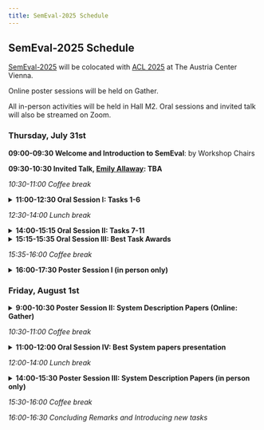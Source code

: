 ```yaml
---
title: SemEval-2025 Schedule
---
```


## SemEval-2025 Schedule

[SemEval-2025](https://semeval.github.io/SemEval2025/) will be colocated with [ACL 2025](https://2025.aclweb.org/) at The Austria Center Vienna.

Online poster sessions will be held on Gather. 

All in-person activities will be held in Hall M2. Oral sessions and invited talk will also be streamed on Zoom.

### Thursday, July 31st

<strong>09:00-09:30 Welcome and Introduction to SemEval</strong>: by Workshop Chairs

<strong>09:30-10:30 Invited Talk, [Emily Allaway](https://emilyallaway.github.io/): TBA </strong>

<em>10:30-11:00 Coffee break</em>

<details><summary><strong>11:00-12:30 Oral Session I: Tasks 1-6</strong></summary>

  - 11:00-11:15	SemEval-2025 Task 1: ADMIRE: Advancing Multimodal Idiomaticity Representation
  - 11:15-11:30	SemEval-2025 Task 2: EA-MT: Entity-Aware Machine Translation
  - 11:30-11:45	SemEval-2025 Task 3: Mu-SHROOM, the Multilingual Shared-task on Hallucinations and Related Observable Overgeneration Mistakes
  - 11:45-12:00	SemEval-2025 Task 4: Unlearning sensitive content from Large Language Models
  - 12:00-12:15	SemEval-2025 Task 5: LLMs4Subjects: LLM-based Automated Subject Tagging for a National Technical Library's Open-Access Catalog
  - 12:15-12:30	SemEval-2025 Task 6: PromiseEval: Multinational, Multilingual, Multi-Industry Promise Verification
</details>

<em>12:30-14:00 Lunch break</em>


<details><summary><strong>14:00-15:15 Oral Session II: Tasks 7-11</strong></summary>
  
  - 14:00-14:15	SemEval-2025 Task 7: Multilingual and Crosslingual Fact-Checked Claim Retrieval
  - 14:15-14:30	SemEval-2025 Task 8: Question-Answering over Tabular Data
  - 14:30-14:45	SemEval-2025 Task 9: The Food Hazard Detection Challenge
  - 14:45-15:00	SemEval 2025 Task 10: Multilingual Characterization and Extraction of Narratives from Online News
  - 15:00-15:15	SemEval 2025 Task 11: Bridging the Gap in Text-Based Emotion Detection
</details>

<details><summary><strong>15:15-15:35 Oral Session III: Best Task Awards</strong></summary>
  
  - 15:15-15:25 Best System Description Paper 1
  - 15:25-15:35	Best System Description Paper 2
</details>

<em>15:35-16:00 Coffee break</em>

<details><summary><strong>16:00-17:30 Poster Session I (in person only)</strong></summary>

  - NotMyNarrative at SemEval-2025 Task 10: Do Narrative Features Share Across Languages in Multilingual Encoder Models?
  - UWBa at SemEval-2025 Task 7: Multilingual and Crosslingual Fact-Checked Claim Retrieval
  - adithjrajeev at SemEval-2025 Task 10: Sequential Learning for Role Classification Using Entity-Centric News Summaries
  - UZH at SemEval-2025 Task 3: Token-Level Self-Consistency for Hallucination Detection
  - UniBuc at SemEval-2025 Task 9: Similarity Approaches to Classification
  - XLM-Muriel at SemEval-2025 Task 11: Hard Parameter Sharing for Multi-lingual Multi-label Emotion Detection
  - Chinchunmei at SemEval-2025 Task 11: Boosting the Large Language Model’s Capability of Emotion Perception using Contrastive Learning
  - UIMP-Aaman at SemEval-2025 Task11: Detecting Intensity and Emotion in Social Media and News
  - BERTastic at SemEval-2025 Task 10: State-of-the-Art Accuracy in Coarse-Grained Entity Framing for Hindi News
  - LTG at SemEval-2025 Task 10: Optimizing Context for Classification of Narrative Roles
  - CCNU at SemEval-2025 Task 3: Leveraging Internal and External Knowledge of Large Language Models for Multilingual Hallucination Annotation
  - MRT at SemEval-2025 Task 8: Maximizing Recovery from Tables with Multiple Steps
  - RACAI at SemEval-2025 Task 7: Efficient adaptation of Large Language Models for Multilingual and Crosslingual Fact-Checked Claim Retrieval
  - ZJUKLAB at SemEval-2025 Task 4: Unlearning via Model Merging
  - GPLSICORTEX at SemEval-2025 Task 10: Leveraging Intentions for Generating Narrative Extractions
  - Hallucination Detectives at SemEval-2025 Task 3: Span-Level Hallucination Detection for LLM-Generated Answers
  - BitsAndBites at SemEval-2025 Task 9: Improving Food Hazard Detection with Sequential Multitask Learning and Large Language Models
  - G-MACT at SemEval-2024 Task 8: Exploring Planning and Tool Use in Question Answering over Tabular Data
  - MyMy at SemEval-2025 Task 9: A Robust Knowledge-Augmented Data Approach for Reliable Food Hazard Detection
  - CCNU at SemEval-2025 Task 8: Enhancing Question Answering on Tabular Data with Two-Stage Corrections
  - SALT 🧂 at SemEval-2025 Task 2: A SQL-based Approach for LLM-Free Entity-Aware-Translation
  - QMUL at SemEval-2025 Task 11: Explicit Emotion Detection with EmoLex, Feature Engineering, and Threshold-Optimized Multi-Label Classification
  - Team INSAntive at SemEval-2025 Task 10: Hierarchical Text Classification using BERT
  - SmurfCat at SemEval-2025 Task 3: Bridging External Knowledge and Model Uncertainty for Enhanced Hallucination Detection
  - TUM-MiKaNi at SemEval-2025 Task 3: Towards Multilingual and Knowledge-Aware Non-factual Hallucination Identification
  - ipezoTU at SemEval-2025 Task 7: Hybrid Ensemble Retrieval for Multilingual Fact-Checking
  - ATLANTIS at SemEval-2025 Task 3: Detecting Hallucinated Text Spans in Question Answering
  - Samsung Research Poland at SemEval-2025 Task 8: LLM ensemble methods for QA over tabular data
  - LyS at SemEval 2025 Task 8: Zero-Shot Code Generation for Tabular QA
  - Dataground at SemEval-2025 Task 8: Small LLMs and Preference Optimization for Tabular QA
  - AILS-NTUA at SemEval-2025 Task 8: Language-to-Code prompting and Error Fixing for Tabular Question Answering
  - ITUNLP at SemEval-2025 Task 8: Question-Answering over Tabular Data: A Zero-Shot Approach using LLM-Driven Code Generation

</details>


### Friday, August 1st

<details><summary><strong>9:00-10:30 Poster Session II: System Description Papers (Online: Gather)</strong></summary>

  - VerbaNexAI at SemEval-2025 Task 9: Advances and Challenges in the Automatic Detection of Food Hazards
  - CTYUN-AI at SemEval-2025 Task 1: Learning to Rank for Idiomatic Expressions
  - TeleAI at SemEval-2025 Task 11: Bridging the Gap in Text-Based Emotion Detection with Prompt Engineering and Data Augmentation
  - Anastasia at SemEval-2025 Task 9: Subtask 1, Ensemble Learning with Data Augmentation and Focal Loss for Food Risk Classification
  - UNEDTeam at SemEval-2025 Task 10: Zero-Shot Narrative Classification
  - DUTtask10 at SemEval-2025 Task 10: ThoughtFlow: Hierarchical Narrative Classification via Stepwise Prompting
  - TechSSN3 at SemEval-2025 Task 9: Food Hazard and Product Detection - Category Identification and Vector Prediction
  - CYUT at SemEval-2025 Task 6: Prompting with Precision – ESG Analysis via Structured Prompts
  - Zuifeng at SemEval-2025 Task 9: Multitask Learning with Fine-Tuned RoBERTa for Food Hazard Detection
  - FII the Best at SemEval 2025 Task 2: Steering State-of-the-art Machine Translation Models with Strategically Engineered Pipelines for Enhanced Entity Translation
  - MRS at SemEval-2025 Task 11: A Hybrid Approach for Bridging the Gap in Text-Based Emotion Detection
  - madhans476 at SemEval-2025 Task 9: Multi-Model Ensemble and Prompt-Based Learning for Food Hazard Prediction
  - GT-NLP at SemEval-2025 Task 11: EmoRationale, Evidence-Based Emotion Detection via Retrieval-Augmented Generation
  - IASBS at SemEval-2025 Task 11: Ensembling Transformers for Bridging the Gap in Text-Based Emotion
  - Sakura at SemEval-2025 Task 2: Enhancing Named Entity Translation with Fine-Tuning and Preference Optimization
  - Anaselka at SemEval-2025 Task 9: Leveraging SVM and MNB for Detecting Food Hazard
  - QUST_NLP at SemEval-2025 Task 7: A Three-Stage Retrieval Framework for Monolingual and Crosslingual Fact-Checked Claim Retrieval
  - Trans-Sent at SemEval-2025 Task 11: Text-based Multi-label Emotion Detection using Pre-Trained BERT Transformer Models
  - Team INSALyon2 at SemEval-2025 Task 10: A Zero-shot Agentic Approach to Text Classification
  - SRCB at SemEval-2025 Task 9: LLM Finetuning Approach based on External Attention Mechanism in The Food Hazard Detection
  - Team QUST at SemEval-2025 Task 10: Evaluating Large Language Models in Multiclass Multi-label Classification of News Entity Framing
  - Advacheck at SemEval-2025 Task 3: Combining NER and RAG to Spot Hallucinations in LLM Answers
  - VerbaNexAI at SemEval-2025 Task 2: Enhancing Entity-Aware Translation with Wikidata-Enriched MarianMT
  - CSECU-Learners at SemEval-2025 Task 9: Enhancing Transformer Model for Explainable Food Hazard Detection in Text
  - AILS-NTUA at SemEval-2025 Task 3: Leveraging Large Language Models and Translation Strategies for Multilingual Hallucination Detection
  - UPC-HLE at SemEval-2025 Task 7: Multilingual Fact-Checked Claim Retrieval with Text Embedding Models and Cross-Encoder Re-Ranking
  - CSECU-Learners at SemEval-2025 Task 11: Multilingual Emotion Recognition and Intensity Prediction with Language-tuned Transformers and Multi-sample Dropout
  - Amado at SemEval-2025 Task 11: Multi-label Emotion Detection in Amharic and English Data
  - NarrativeNexus at SemEval-2025 Task 10: Entity Framing and Narrative Extraction using BART
  - DEMON at SemEval-2025 Task 10: Fine-tuning LLaMA-3 for Multilingual Entity Framing
  - JNLP SemEval 2025 Task 1 AdMIRe Multimodal Idiomaticity Representation 
  - HU at SemEval-2025 Task 9: Leveraging LLM-Based Data Augmentation for Class Imbalance
  - NarrativeMiners at SemEval-2025 Task 10: Combating Manipulative Narratives in Online News
  - Habib University at SemEval-2025 Task 11: Bridging the Gap in Text-Based Emotion Detection
  - WC Team at SemEval-2025 Task 6: PromiseEval: Multinational, Multilingual, Multi-Industry Promise Verification leveraging monolingual and multilingual BERT models
  - CSIRO LT at SemEval-2025 Task 8: Answering Questions over Tabular Data using LLMs
  - Oath Breakers at SemEval-2025 Task 06: Leveraging DeBERTa and Contrastive Learning for Promise Verification
  - CLaC at SemEval-2025 Task 6: A Multi-Architecture Approach for Corporate Environmental Promise Verification
  - TeleAI at SemEval-2025 Task 8: Advancing Table Reasoning Framework  with Large Language Models
  - YNU-HPCC at SemEval-2025 Task 6: Using BERT Model with R-drop for Promise Verification
  - PATeam at SemEval-2025 Task 9: LLM-Augmented Fusion for AI-Driven Food Safety Hazard Detection
  - CSCU at SemEval-2025 Task 6: Enhancing Promise Verification with Paraphrase and Synthesis Augmentation: Effects on Model Performance
  - UCSC at SemEval-2025 Task 3: Context, Models and Prompt Optimization for Automated Hallucination Detection in LLM Output
  - YNU-HPCC at SemEval-2025 Task 10: A Two-Stage Approach to Solving Multi-Label and Multi-Class Role Classification Based on DeBERTa
  - YNU at SemEval-2025 Task 4: Synthetic Token Alternative Training for LLM Unlearning
  - JU-CSE-NLP’25 at SemEval-2025 Task 4: Learning to Unlearn LLMs
  - pingan-team at SemEval-2025 Task 2: LoRA-Augmented Qwen2.5 with Wikidata-Driven Entity Translation
  - YNU-HPCC at SemEval-2025 Task 1: Enhancing Multimodal Idiomaticity Representation via LoRA and Hybrid Loss Optimization
  - JU_NLP at SemEval-2025 Task 7: Leveraging Transformer-Based Models for Multilingual & Crosslingual Fact-Checked Claim Retrieval
  - UCSC NLP T6 at SemEval-2025 Task 1: Leveraging LLMs and VLMs for Idiomatic Understanding
  - JUNLP_Sarika at SemEval-2025 Task 11: Bridging Contextual Gaps in Text-Based Emotion Detection using Transformer Models
  - YNUzwt at SemEval-2025 Task 10: Tree-guided Stagewise Classifier for Entity Framing and Narrative Classification
  - TECHSSN at SemEval-2025 Task 10: A Comparative Analysis of Transformer Models for Dominant Narrative-Based News Summarization
  - KyuHyunChoi at SemEval-2025 Task 10: Narrative Extraction Using a Summarization-Specific Pretrained Model
  - fact check AI at SemEval-2025 Task 7: Multilingual and Crosslingual Fact-checked Claim Retrieval
  - SHA256 at SemEval-2025 Task 4: Selective Amnesia – Constrained Unlearning for Large Language Models via Knowledge Isolation
  - Team ACK at SemEval-2025 Task 2: Beyond Word-for-Word Machine Translation for English-Korean Pairs
  - Jim at SemEval-2025 Task 5: Multilingual BERT Ensemble
  - Annif at SemEval-2025 Task 5: Traditional XMTC augmented by LLMs
  - RUC Team at SemEval-2025 Task 5: Fast Automated Subject Indexing via Similar Records Matching and Related Subject Ranking

</details>

<em>10:30-11:00 Coffee break</em>


<details><summary><strong>11:00-12:00 Oral Session IV: Best System papers presentation</strong></summary>


</details>


<em>12:00-14:00 Lunch break</em>

<details><summary><strong>14:00-15:30 Poster Session III: System Description Papers (in person only)</strong></summary>

  - Class Weighting, External Knowledge and Data Augmentation in BERT Models
  - NYCU-NLP at SemEval-2025 Task 11: Assembling Small Language Models for Multilabel Emotion Detection and Intensity Prediction
  - SemEval-2025 Task 3: Detecting Hallucinations in LLMs via Uncertainty Quantification and Larger Model Validation
  - Habib University at SemEval-2025 Task 9: Using Ensemble Models for Food Hazard Detection
  - Paper 276: iShumei-Chinchunmei at SemEval-2025 Task 4: A balanced forgetting and retention multi-task framework using effective unlearning loss
  - Atyaephyra at SemEval-2025 Task 4: Low-Rank Negative Preference Optimization
  - COGNAC at SemEval-2025 Task 10: Multi-level Narrative Classification with Summarization and Hierarchical Prompting
  - SheffieldGATE at SemEval-2025 Task 2: Multi-Stage Reasoning with Knowledge Fusion for Entity Translation
  - Fossils at SemEval-2025 Task 9: Tasting Loss Functions for Food Hazard Detection in Text Reports
  - Ustnlp16 at SemEval-2025 Task 9: Improving Model Performance through Imbalance Handling and Focal Loss
  - GIL-IIMAS UNAM at SemEval-2025 Task 4. LA-Min(E): LLM Unlearning Approaches Under Function Minimizing Evaluation Constraints
  - CIC-IPN at SemEval-2025 Task 11: Transformer-Based Approach to Multi-Class Emotion Detection
  - Mr. Snuffleupagus at SemEval-2025 Task 4: Unlearning Factual Knowledge from LLMs Using Adaptive RMU
  - NarrativeMiners at SemEval-2025 Task 10: Combating Manipulative Narratives in Online News
  - NLP-Cimat at SemEval-2025 Task 11: Prompt Optimization for LLMs via Genetic Algorithms and Systematic Mutation applied on Emotion Detection
  - UAlberta at SemEval-2025 Task 2: Prompting and Ensembling for Entity-Aware Translation
  - Oath Breakers at SemEval-2025 Task 06: Leveraging DeBERTa and Contrastive Learning for Promise Verification
  - MALTO at SemEval-2025 Task 4: Dual Teachers for Unlearning Sensitive Content in LLMs
  - TueCL at SemEval-2025 Task 1: AdMIRe: Advancing Multimodal  Idiomaticity Representation
  - Wikidata-Driven Entity-Aware Translation: Boosting LLMs with External Knowledge
  - UCSC at SemEval-2025 Task 3: Context, Models and Prompt Optimization for Automated Hallucination Detection in LLM Output
  - COGUMELO at SemEval-2025 Task 3: A Synthetic Approach to Detecting Hallucinations in Language Models based on Named Entity Recognition
  - FactDebug at SemEval-2025 Task 7: Hybrid Retrieval Pipeline for Identifying Previously Fact-Checked Claims Across Multiple Languages
  - HiTZ-Ixa at SemEval-2025 Task 1: Multimodal Idiomatic Language Understanding
  - AIMA at SemEval-2025 Task 1: Bridging Vision and Language Modalities for Idiomatic Knowledge Extraction via Mixture of Experts
  - TIFIN India at SemEval-2025: Harnessing Translation to Overcome Multilingual IR Challenges in Fact-Checked Claim Retrieval
  - AKCIT at SemEval-2025 Task 11: Investigating Data Quality in Portuguese Emotion Recognition
  - RAGthoven at SemEval 2025   - Task 2: Enhancing Entity-Aware Machine Translation with Large Language Models, Retrieval Augmented Generation and Function Calling 
  - LA²I²F at SemEval-2025 Task 5: Reasoning in Embedding Space – Fusing Analogical and Ontology-based Reasoning for Document Subject Tagging
  - CAIDAS at SemEval-2025 Task 7: Enriching Sparse Datasets with LLM-Generated Content for Improved Information Retrieval
  - Swushroomsia at SemEval-2025 Task 3: Probing LLMs' Collective Intelligence for Multilingual Hallucination Detection
  - Tewodros at SemEval-2025 Task 11: Multilingual Emotion Intensity Detection using Small Language Models

</details>

<em>15:30-16:00 Coffee break</em>

<em>16:00-16:30  Concluding Remarks and Introducing new tasks</em>

